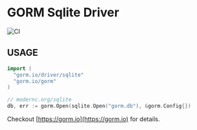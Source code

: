 # GORM Sqlite Driver

![CI](https://github.com/go-gorm/sqlite/workflows/CI/badge.svg)

## USAGE

```go
import (
  "gorm.io/driver/sqlite"
  "gorm.io/gorm"
)

// modernc.org/sqlite
db, err := gorm.Open(sqlite.Open("gorm.db"), &gorm.Config{})
```

Checkout [https://gorm.io](https://gorm.io) for details.
